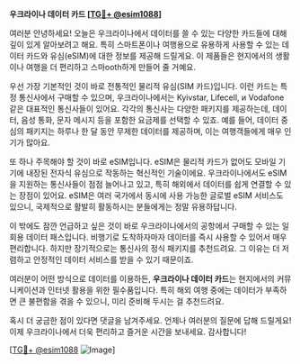 **우크라이나 데이터 카드 [[TG💪+ @esim1088](https://t.me/s/esim1088)]**

여러분 안녕하세요! 오늘은 우크라이나에서 데이터를 쓸 수 있는 다양한 카드들에 대해 깊이 있게 알아보려고 해요. 특히 스마트폰이나 여행용으로 유용하게 사용할 수 있는 데이터 카드와 유심(eSIM)에 대한 정보를 제공해 드릴게요. 이 제품들은 현지에서의 생활이나 여행을 더 편리하고 스마ooth하게 만들어 줄 거예요.

우선 가장 기본적인 것이 바로 전통적인 물리적 유심(SIM 카드)입니다. 이런 카드는 특정 통신사에서 구매할 수 있으며, 우크라이나에서는 Kyivstar, Lifecell, и Vodafone 같은 대표적인 통신사들이 있어요. 각각의 통신사는 다양한 패키지를 제공하는데, 데이터, 음성 통화, 문자 메시지 등을 포함한 요금제를 선택할 수 있죠. 예를 들어, 데이터 중심의 패키지는 하루나 한 달 동안 무제한 데이터를 제공하며, 이는 여행객들에게 매우 인기가 많아요.

또 하나 주목해야 할 것이 바로 eSIM입니다. eSIM은 물리적 카드가 없어도 모바일 기기에 내장된 전자식 유심으로 작동하는 혁신적인 기술이에요. 우크라이나에서도 eSIM을 지원하는 통신사들이 점점 늘어나고 있고, 특히 해외에서 데이터를 쉽게 연결할 수 있는 장점이 있어요. eSIM은 여러 국가에서 동시에 사용 가능한 글로벌 eSIM 서비스도 있으니, 국제적으로 활발히 활동하시는 분들에게는 정말 유용하답니다.

이 밖에도 잠깐 언급하고 싶은 것이 바로 우크라이나에서의 공항에서 구매할 수 있는 일회용 데이터 패스입니다. 비행기로 도착하자마자 데이터를 즉시 사용할 수 있어서 매우 편리합니다. 하지만 장기적으로는 통신사의 정식 패키지를 추천드려요. 그 이유는 더 저렴하고 안정적인 데이터 서비스를 받을 수 있기 때문이죠.

여러분이 어떤 방식으로 데이터를 이용하든, **우크라이나 데이터 카드**는 현지에서의 커뮤니케이션과 인터넷 활용을 위한 필수품입니다. 특히 해외 여행 중에는 데이터가 부족하면 큰 불편함을 겪을 수 있으니, 미리 준비해 두시는 걸 추천드려요.

혹시 더 궁금한 점이 있다면 댓글을 남겨주세요. 언제나 여러분의 질문에 답해 드릴게요! 이제 우크라이나에서 더욱 편리하고 즐거운 시간을 보내세요. 감사합니다!

[[TG💪+ @esim1088](https://t.me/s/esim1088) ![Image](https://i.postimg.cc/Y0z9fWf4/image.png)]